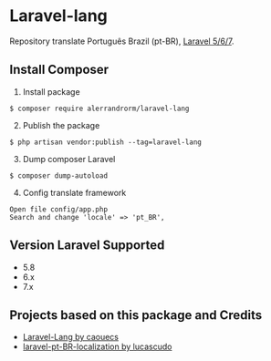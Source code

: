 # Laravel-lang
Repository translate Português Brazil (pt-BR), [Laravel 5/6/7](https://laravel.com).

## Install Composer
1. Install package
  ```shell
  $ composer require alerrandrorm/laravel-lang
  ```
2. Publish the package
  ```shell
  $ php artisan vendor:publish --tag=laravel-lang
  ```
3. Dump composer Laravel
  ```shell
  $ composer dump-autoload
  ```
4. Config translate framework
  ```
  Open file config/app.php
  Search and change 'locale' => 'pt_BR',
  ```
## Version Laravel Supported
* 5.8
* 6.x
* 7.x

## Projects based on this package and Credits
* [Laravel-Lang by caouecs](https://github.com/caouecs/Laravel-lang)
* [laravel-pt-BR-localization by lucascudo](https://github.com/lucascudo/laravel-pt-BR-localization)
